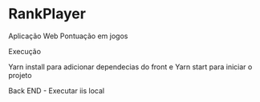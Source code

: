 # RankPlayer
 Aplicação Web Pontuação em jogos
 
 Execução 
 
 Yarn install para adicionar dependecias do front e Yarn start para iniciar o projeto 
 
 Back END - Executar iis local
 
 
